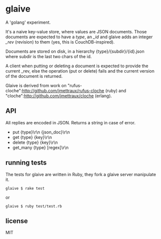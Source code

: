 
# glaive

A 'golang' experiment.

It's a naive key-value store, where values are JSON documents. Those documents are expected to have a *type*, an *_id* and glaive adds an integer *_rev* (revision) to them (yes, this is CouchDB-inspired).

Documents are stored on disk, in a hierarchy {type}/{subdir}/{id}.json where subdir is the last two chars of the id.

A client when putting or deleting a document is expected to provide the current _rev, else the operation (put or delete) fails and the current version of the document is returned.

Glaive is derived from work on "rufus-cloche":http://github.com/jmettraux/rufus-cloche (ruby) and "cloche":http://github.com/jmettraux/cloche (erlang).


## API

All replies are encoded in JSON.
Returns a string in case of error.

* put {type}\r\n {json_doc}\r\n
* get {type} {key}\r\n
* delete {type} {key}\r\n
* get_many {type} [regex]\r\n


## running tests

The tests for glaive are written in Ruby, they fork a glaive server manipulate it.

    glaive $ rake test

or

    glaive $ ruby test/test.rb


## license

MIT

